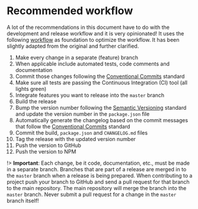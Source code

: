 # Recommended workflow 
  
A lot of the recommendations in this document have to do with the development and release workflow and it is very opinionated! It uses the following [workflow](https://github.com/conventional-changelog/conventional-changelog/tree/master/packages/conventional-changelog-cli#recommended-workflow) as foundation to optimize the workflow. It has been slightly adapted from the original and further clarified.
  
1. Make every change in a separate (feature) branch
2. When applicable include automated tests, code comments and documentation  
3. Commit those changes following the [Conventional Commits](https://www.conventionalcommits.org/en/v1.0.0-beta.2/) standard  
4. Make sure all tests are passing the Continuous Integration (CI) tool (all lights green)
5. Integrate features you want to release into the `master` branch
6. Build the release
7. Bump the version number following the [Semantic Versioning](https://semver.org/) standard and update the version number in the `package.json` file
8. Automatically generate the changelog based on the commit messages that follow the [Conventional Commits](https://www.conventionalcommits.org/en/v1.0.0-beta.2/) standard  
9. Commit the build, `package.json` and `CHANGELOG.md` files  
10. Tag the release with the updated version number
11. Push the version to GitHub  
12. Push the version to NPM
  
!> **Important**: Each change, be it code, documentation, etc., must be made in a separate branch. Branches that are part of a release are merged in to the `master` branch when a release is being prepared. When contributing to a project push your branch to GitHub and send a pull request for that branch to the main repository. The main repository will merge the branch into the `master` branch. Never submit a pull request for a change in the `master` branch itself!
